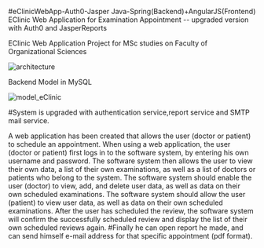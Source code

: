 
#eClinicWebApp-Auth0-Jasper Java-Spring(Backend)+AngularJS(Frontend)
EClinic Web Application for Examination Appointment -- upgraded version with Auth0 and JasperReports


EClinic Web Application Project for MSc studies on Faculty of Organizational Sciences

![architecture](https://user-images.githubusercontent.com/60583122/159389943-135112f5-4524-422c-8608-be1523807dbf.png)

Backend Model in MySQL

![model_eClinic](https://user-images.githubusercontent.com/60583122/159389944-6097bbdc-d224-452f-9e60-28cab0d0942c.jpg)

#System is upgraded with authentication service,report service and SMTP mail service.

A web application has been created that allows the user (doctor or patient) to schedule an appointment.
When using a web application, the user (doctor or patient) first logs in to the software system, by entering his own username and password. The software system then allows the user to view their own data, a list of their own examinations, as well as a list of doctors or patients who belong to the system.
The software system should enable the user (doctor) to view, add, and delete user data, as well as data on their own scheduled examinations.
The software system should allow the user (patient) to view user data, as well as data on their own scheduled examinations.
After the user has scheduled the review, the software system will confirm the successfully scheduled review and display the list of their own scheduled reviews again.
#Finally he can open report he made, and can send himself e-mail address for that specific appointment (pdf format).
